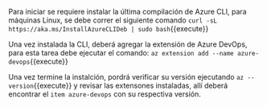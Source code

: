 Para iniciar se requiere instalar la última compilación de Azure CLI, para máquinas Linux, se debe correr el siguiente comando  `curl -sL https://aka.ms/InstallAzureCLIDeb | sudo bash`{{execute}}


Una vez instalada la CLI, deberá agregar la extensión de Azure DevOps, para esta tarea debe ejecutar el comando:  `az extension add --name azure-devops`{{execute}}


Una vez termine la instalción, pordrá verificar su versión ejecutando `az --version`{{execute}} y revisar las extensones instaladas, allí deberá encontrar el `item azure-devops` con su respectiva versión.
